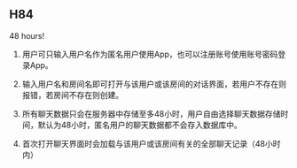 ## H84
48 hours!

1. 用户可只输入用户名作为匿名用户使用App，也可以注册账号使用账号密码登录App。

2. 输入用户名和房间名即可打开与该用户或该房间的对话界面，若用户不存在则报错，若房间不存在则创建。

3. 所有聊天数据只会在服务器中存储至多48小时，用户自由选择聊天数据存储时间，默认为48小时，匿名用户的聊天数据都不会存入数据库中。

4. 首次打开聊天界面时会加载与该用户或该房间有关的全部聊天记录（48小时内）